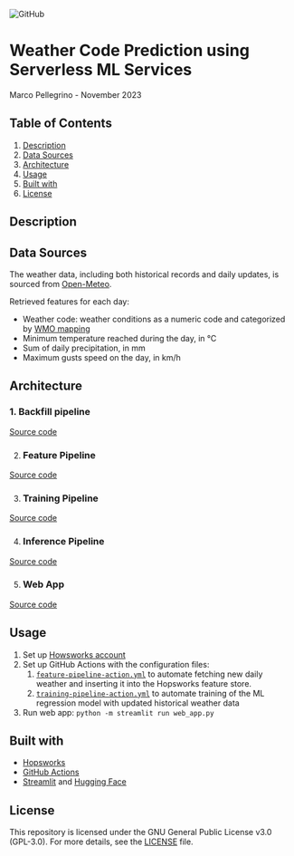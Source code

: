 ![GitHub](https://img.shields.io/badge/license-GPL--3.0-blue)

# Weather Code Prediction using Serverless ML Services

Marco Pellegrino - November 2023

## Table of Contents

1.  [Description](#description)
2.  [Data Sources](#data-sources)
3.  [Architecture](#architecture)
4.  [Usage](#usage)
5.  [Built with](#built-with)
6.  [License](#license)

## Description

## Data Sources

The weather data, including both historical records and daily updates, is sourced from [Open-Meteo](https://open-meteo.com/en/docs).

Retrieved features for each day:

*   Weather code: weather conditions as a numeric code and categorized by [WMO mapping](resources/weather_code_mapping.csv)
*   Minimum temperature reached during the day, in °C
*   Sum of daily precipitation, in mm
*   Maximum gusts speed on the day, in km/h

## Architecture

### 1. Backfill pipeline
[Source code](notebooks/1_weather_code_feature_backfill.ipynb)

2. ### Feature Pipeline
[Source code](notebooks/2_weather_code_feature_pipeline.ipynb)

3. ### Training Pipeline
[Source code](notebooks/3_weather_code_training_pipeline.ipynb)

4. ### Inference Pipeline
[Source code](notebooks/4_weather_code_inference_pipeline.ipynb)

5. ### Web App
[Source code](webapp.py)

## Usage

1.  Set up [Howsworks account](https://app.hopsworks.ai/)
2.  Set up GitHub Actions with the configuration files:
    1.  [`feature-pipeline-action.yml`](.github/workflows/feature-pipeline-action.yml) to automate fetching new daily weather and inserting it into the Hopsworks feature store. 
    2.  [`training-pipeline-action.yml`](.github/workflows/training-pipeline-action.yml) to automate training of the ML regression model with updated historical weather data
3.  Run web app: `python -m streamlit run web_app.py`

## Built with

*   [Hopsworks](https://www.hopsworks.ai/)
*   [GitHub Actions](https://github.com/features/actions)
*   [Streamlit](https://streamlit.io/) and [Hugging Face](https://huggingface.co/)

## License

This repository is licensed under the GNU General Public License v3.0 (GPL-3.0). For more details, see the [LICENSE](LICENSE) file.